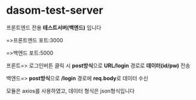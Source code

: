 # dasom-test-server
프론트엔드 전용 **테스트서버(백엔드)** 입니다

=>프론트엔드 포트:3000

=>백엔드 포트:5000

프론트=> 로그인버튼 클릭 시 **post방식**으로 **URL/login** 경로로 **데이터(id/pw)** 전송

백엔드=> **post방식**으로 **/login** 경로에 **req.body**로 데이터 수신

모듈은 axios를 사용하였고, 데이터 형식은 json형식입니다
